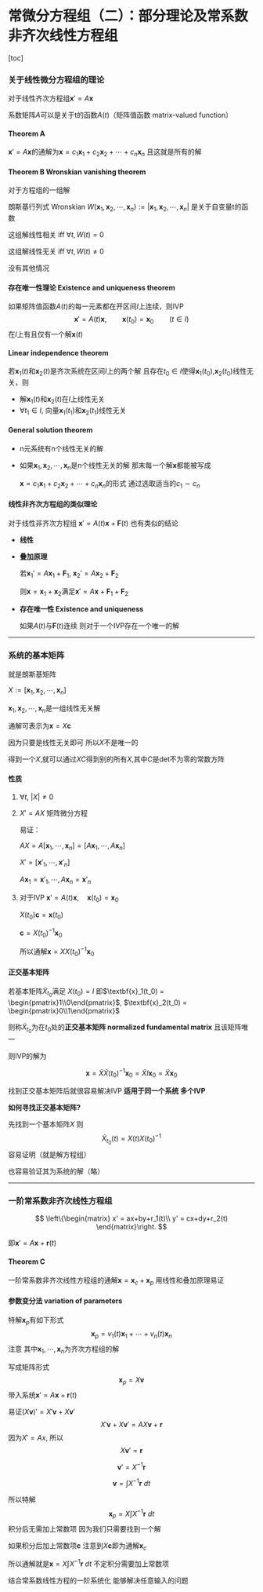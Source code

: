 # 常微分方程组（二）：部分理论及常系数非齐次线性方程组

[toc]

### 关于线性微分方程组的理论

对于线性齐次方程组$\textbf{x}' = A\textbf{x}$

系数矩阵$A$可以是关于t的函数$A(t)$（矩阵值函数 matrix-valued function）

#### Theorem A

$\textbf{x}' = A\textbf{x}$的通解为$\textbf{x} = c_1\textbf{x}_1 + c_2\textbf{x}_2 + \cdots + c_n\textbf{x}_n$ 且这就是所有的解

#### Theorem B Wronskian vanishing theorem

对于方程组的一组解

朗斯基行列式  Wronskian $W(\textbf{x}_1,\textbf{x}_2,\cdots,\textbf{x}_n) := |\textbf{x}_1,\textbf{x}_2,\cdots,\textbf{x}_n|$ 是关于自变量t的函数

这组解线性相关 iff  $\forall t, W(t) = 0$

这组解线性无关 iff $\forall t, W(t) \neq 0$

没有其他情况

#### 存在唯一性理论 Existence and uniqueness theorem

如果矩阵值函数$A(t)$的每一元素都在开区间$I$上连续，则IVP
$$
\textbf{x}' = A(t)\textbf{x},\qquad \textbf{x}(t_0) = \textbf{x}_0\qquad(t\in I)
$$
在$I$上有且仅有一个解$\textbf{x}(t)$

#### Linear independence theorem

若$\textbf{x}_1(t)$和$\textbf{x}_2(t)$是齐次系统在区间$I$上的两个解 且存在$t_0\in I$使得$\textbf{x}_1(t_0)$,$\textbf{x}_2(t_0)$线性无关，则

-  解$\textbf{x}_1(t)$和$\textbf{x}_2(t)$在$I$上线性无关
-  $\forall t_1\in I$, 向量$\textbf{x}_1(t_1)$和$\textbf{x}_2(t_1)$线性无关

#### General solution theorem

- n元系统有n个线性无关的解

- 如果$\textbf{x}_1,\textbf{x}_2,\cdots,\textbf{x}_n$是n个线性无关的解 那末每一个解$\textbf{x}$都能被写成

  $\textbf{x} = c_1\textbf{x}_1 + c_2\textbf{x}_2 + \cdots + c_n\textbf{x}_n$的形式 通过选取适当的$c_1\sim c_n$

#### 线性非齐次方程组的类似理论

对于线性非齐次方程组 $\textbf{x}' = A(t)\textbf{x} + \textbf{F}(t)$ 也有类似的结论

- **线性**

- **叠加原理**

  若$\textbf{x}_1' = A\textbf{x}_1+\textbf{F}_1$, $\textbf{x}_2' = A\textbf{x}_2+\textbf{F}_2$

  则$\textbf{x} = \textbf{x}_1+\textbf{x}_2$满足$\textbf{x}' = A\textbf{x}+\textbf{F}_1+\textbf{F}_2$

- **存在唯一性 Existence and uniqueness**

  如果$A(t)$与$\textbf{F}(t)$连续 则对于一个IVP存在一个唯一的解

---

### 系统的基本矩阵

就是朗斯基矩阵

$X:=[\textbf{x}_1,\textbf{x}_2,\cdots,\textbf{x}_n]$

$\textbf{x}_1,\textbf{x}_2,\cdots,\textbf{x}_n$是一组线性无关解

通解可表示为$\textbf{x} = X\textbf{c}$

因为只要是线性无关即可 所以$X$不是唯一的

得到一个$X$,就可以通过$XC$得到别的所有$X$,其中$C$是det不为零的常数方阵

#### 性质

1. $\forall t,\ |X|\neq0$

2. $X' = AX$ 矩阵微分方程

   易证：

   $AX = A[\textbf{x}_1,\cdots,\textbf{x}_n] = [A\textbf{x}_1,\cdots,A\textbf{x}_n]$

   $X' = [\textbf{x}'_1,\cdots,\textbf{x}'_n]$

   $A\textbf{x}_1 = \textbf{x}'_1,\cdots,A\textbf{x}_n = \textbf{x}'_n$

3. 对于IVP $\textbf{x}' = A(t)\textbf{x},\quad \textbf{x}(t_0) = \textbf{x}_0$

   $X(t_0)\textbf{c} = \textbf{x}(t_0)$

   $\textbf{c} = X(t_0)^{-1}\textbf{x}_0$

   所以通解$\textbf{x} = XX(t_0)^{-1}\textbf{x}_0$

#### 正交基本矩阵

若基本矩阵$\tilde{X}_{t_0}$满足 $X(t_0) = I$   即$\textbf{x}_1(t_0) = \begin{pmatrix}1\\0\end{pmatrix}$, $\textbf{x}_2(t_0) = \begin{pmatrix}0\\1\end{pmatrix}$

则称$\tilde{X}_{t_0}$为在$t_0$处的**正交基本矩阵 normalized fundamental matrix** 且该矩阵唯一

则IVP的解为

$$
\textbf{x} = \tilde{X}\tilde{X}(t_0)^{-1}\textbf{x}_0 = \tilde{X}I\textbf{x}_0 = \tilde{X}\textbf{x}_0
$$

找到正交基本矩阵后就很容易解决IVP **适用于同一个系统 多个IVP**

**如何寻找正交基本矩阵?**

先找到一个基本矩阵$X$  则
$$
\tilde{X}_{t_0}(t) = X(t)X(t_0)^{-1}
$$
容易证明（就是解方程组）

也容易验证其为系统的解（略）

---

### 一阶常系数非齐次线性方程组

$$
\left\{\begin{matrix}
x' = ax+by+r_1(t)\\ 
y' = cx+dy+r_2(t)
\end{matrix}\right.
$$

即$\textbf{x}' = A\textbf{x}+\textbf{r}(t)$

#### Theorem C

一阶常系数非齐次线性方程组的通解$\textbf{x} = \textbf{x}_c + \textbf{x}_p$ 用线性和叠加原理易证

#### 参数变分法 variation of parameters

特解$\textbf{x}_p$有如下形式
$$
\textbf{x}_p = v_1(t)\textbf{x}_1 + \cdots + v_n(t)\textbf{x}_n
$$
注意 其中$\textbf{x}_1,\cdots,\textbf{x}_n$为齐次方程组的解

写成矩阵形式
$$
\textbf{x}_p = X\textbf{v}
$$
带入系统$\textbf{x}' = A\textbf{x}+\textbf{r}(t)$

易证$(X\textbf{v})' = X'\textbf{v}+ X\textbf{v}'$
$$
X'\textbf{v}+ X\textbf{v}' = AX\textbf{v} + \textbf{r}
$$
因为$X' = Ax$, 所以
$$
X\textbf{v}' = \textbf{r}
$$

$$
\textbf{v}' = X^{-1}\textbf{r}
$$

$$
\textbf{v} = \int X^{-1}\textbf{r}\ dt
$$

所以特解
$$
\textbf{x}_p = X \int X^{-1}\textbf{r}\ dt
$$
积分后无需加上常数项 因为我们只需要找到一个解

如果积分后加上常数项$\textbf{c}$ 注意到$X\textbf{c}$即为通解$\textbf{x}_c$

所以通解就是$\textbf{x} = X \int X^{-1}\textbf{r}\ dt$ 不定积分需要加上常数项

结合常系数线性方程的一阶系统化 能够解决任意输入的问题